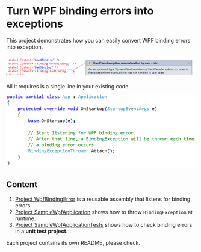 Turn WPF binding errors into exceptions
=

This project demonstrates how you can easily convert WPF binding errors into exception.
    
![Exception show in Visual Studio](SampleWpfApplication/Pictures/XamlParseException.png)

All it requires is a single line in your existing code.
    
![Exception show in Visual Studio](SampleWpfApplication/Pictures/BindingExceptionThrowerAttach.png)

Content
-

 1. [Project WpfBindingError](WpfBindingErrors) is a reusable assembly that listens for binding errors.
 2. [Project SampleWpfApplication](SampleWpfApplication) shows how to throw `BindingException` at runtime.
 3. [Project SampleWpfApplicationTests](SampleWpfApplicationTests) shows how to check binding errors in a **unit test project**.
 
 Each project contains its own README, please check.